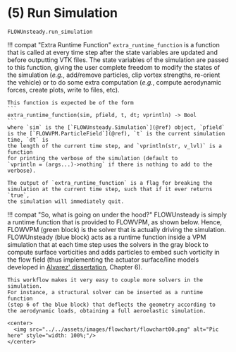 # (5) Run Simulation

```@docs
FLOWUnsteady.run_simulation
```


!!! compat "Extra Runtime Function"
    `extra_runtime_function` is a function that is called at every time step
    after the state variables are updated and before outputting VTK files.
    The state variables of the simulation are passed to this function, giving
    the user complete freedom to modify the states of the simulation (*e.g.*,
    add/remove particles, clip vortex strengths, re-orient the vehicle) or
    to do some extra computation (*e.g.*, compute aerodynamic forces, create
    plots, write to files, etc).

    This function is expected be of the form
    ```
    extra_runtime_function(sim, pfield, t, dt; vprintln) -> Bool
    ```
    where `sim` is the [`FLOWUnsteady.Simulation`](@ref) object, `pfield`
    is the [`FLOWVPM.ParticleField`](@ref), `t` is the current simulation time, `dt` is
    the length of the current time step, and `vprintln(str, v_lvl)` is a function
    for printing the verbose of the simulation (default to
    `vprintln = (args...)->nothing` if there is nothing to add to the verbose).

    The output of `extra_runtime_function` is a flag for breaking the
    simulation at the current time step, such that if it ever returns `true`,
    the simulation will immediately quit.

!!! compat "So, what is going on under the hood?"
    FLOWUnsteady is simply a runtime function that is provided to FLOWVPM, as
    shown below.
    Hence, FLOWVPM (green block) is the solver that is actually driving the
    simulation.
    FLOWUnsteady (blue block) acts as a runtime function inside a VPM simulation
    that at each time step uses the solvers in the gray block to compute surface
    vorticities and adds particles to embed such vorticity in the flow field
    (thus implementing the actuator surface/line models developed in
    [Alvarez' dissertation](https://scholarsarchive.byu.edu/etd/9589/), Chapter
    6).

    This workflow makes it very easy to couple more solvers in the simulation.
    For instance, a structural solver can be inserted as a runtime function
    (step 6 of the blue block) that deflects the geometry according to
    the aerodynamic loads, obtaining a full aeroelastic simulation.

```@raw html
<center>
  <img src="../../assets/images/flowchart/flowchart00.png" alt="Pic here" style="width: 100%;"/>
</center>
```
